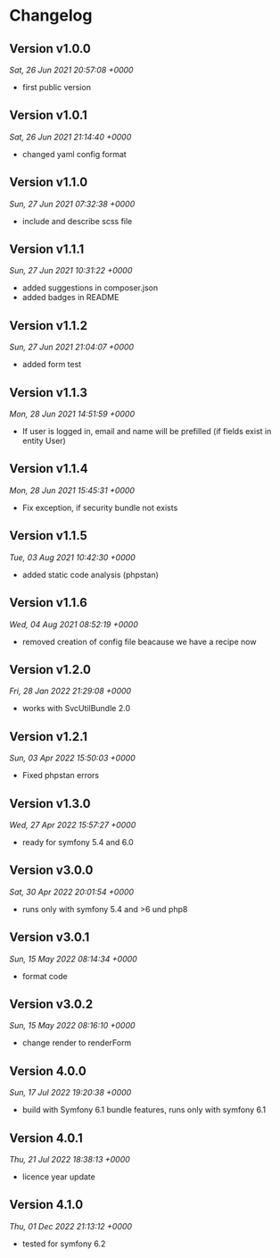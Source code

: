 # Changelog

## Version v1.0.0
*Sat, 26 Jun 2021 20:57:08 +0000*
- first public version


## Version v1.0.1
*Sat, 26 Jun 2021 21:14:40 +0000*
- changed yaml config format


## Version v1.1.0
*Sun, 27 Jun 2021 07:32:38 +0000*
- include and describe scss file


## Version v1.1.1
*Sun, 27 Jun 2021 10:31:22 +0000*
- added suggestions in composer.json
- added badges in README


## Version v1.1.2
*Sun, 27 Jun 2021 21:04:07 +0000*
- added form test


## Version v1.1.3
*Mon, 28 Jun 2021 14:51:59 +0000*
- If user is logged in, email and name will be prefilled (if fields exist in entity User)


## Version v1.1.4
*Mon, 28 Jun 2021 15:45:31 +0000*
- Fix exception, if security bundle not exists


## Version v1.1.5
*Tue, 03 Aug 2021 10:42:30 +0000*
- added static code analysis (phpstan)


## Version v1.1.6
*Wed, 04 Aug 2021 08:52:19 +0000*
- removed creation of config file beacause we have a recipe now


## Version v1.2.0
*Fri, 28 Jan 2022 21:29:08 +0000*
- works with SvcUtilBundle 2.0


## Version v1.2.1
*Sun, 03 Apr 2022 15:50:03 +0000*
- Fixed phpstan errors


## Version v1.3.0
*Wed, 27 Apr 2022 15:57:27 +0000*
- ready for symfony 5.4 and 6.0


## Version v3.0.0
*Sat, 30 Apr 2022 20:01:54 +0000*
- runs only with symfony 5.4 and >6 und php8


## Version v3.0.1
*Sun, 15 May 2022 08:14:34 +0000*
- format code


## Version v3.0.2
*Sun, 15 May 2022 08:16:10 +0000*
- change render to renderForm


## Version 4.0.0
*Sun, 17 Jul 2022 19:20:38 +0000*
- build with Symfony 6.1 bundle features, runs only with symfony 6.1


## Version 4.0.1
*Thu, 21 Jul 2022 18:38:13 +0000*
- licence year update


## Version 4.1.0
*Thu, 01 Dec 2022 21:13:12 +0000*
- tested for symfony 6.2
